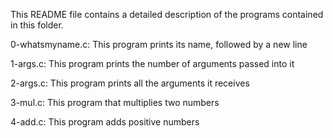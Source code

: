 This README file contains a detailed description of the programs contained in this folder.

  0-whatsmyname.c: This program prints its name, followed by a new line

  1-args.c: This program prints the number of arguments passed into it

  2-args.c: This program prints all the arguments it receives

  3-mul.c: This program that multiplies two numbers

  4-add.c: This program adds positive numbers

